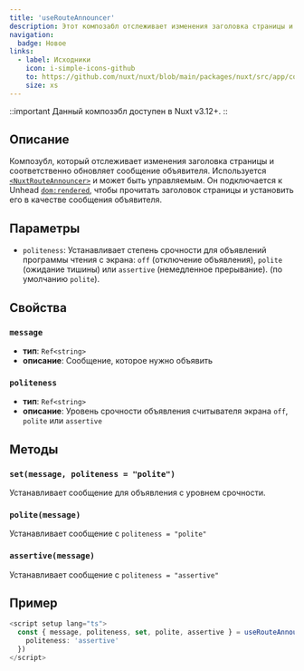 ```yaml
---
title: 'useRouteAnnouncer'
description: Этот композабл отслеживает изменения заголовка страницы и соответствующим образом обновляет сообщение объявителя.
navigation:
  badge: Новое
links:
  - label: Исходники
    icon: i-simple-icons-github
    to: https://github.com/nuxt/nuxt/blob/main/packages/nuxt/src/app/composables/route-announcer.ts
    size: xs
---
```


::important
Данный композэбл доступен в Nuxt v3.12+.
::

## Описание

Композубл, который отслеживает изменения заголовка страницы и соответственно обновляет сообщение объявителя. Используется [`<NuxtRouteAnnouncer>`](/docs/api/components/nuxt-route-announcer) и может быть управляемым. Он подключается к Unhead [`dom:rendered`](https://unhead.unjs.io/api/core/hooks#dom-hooks), чтобы прочитать заголовок страницы и установить его в качестве сообщения объявителя.

## Параметры

- `politeness`: Устанавливает степень срочности для объявлений программы чтения с экрана: `off` (отключение объявления), `polite` (ожидание тишины) или `assertive` (немедленное прерывание).  (по умолчанию `polite`).

## Свойства

### `message`

- **тип**: `Ref<string>`
- **описание**: Сообщение, которое нужно объявить

### `politeness`

- **тип**: `Ref<string>`
- **описание**: Уровень срочности объявления считывателя экрана `off`, `polite` или `assertive`

## Методы

### `set(message, politeness = "polite")`

Устанавливает сообщение для объявления с уровнем срочности.

### `polite(message)`

Устанавливает сообщение с `politeness = "polite"`

### `assertive(message)`

Устанавливает сообщение с `politeness = "assertive"`

## Пример

```ts
<script setup lang="ts">
  const { message, politeness, set, polite, assertive } = useRouteAnnouncer({
    politeness: 'assertive'
  })
</script>
```
